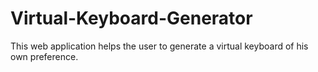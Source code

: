 # Virtual-Keyboard-Generator
This web application helps the user to generate a virtual keyboard of his own preference.
